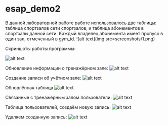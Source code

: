 # esap_demo2
В данной лабораторной работе работе использовалось две таблицы: таблица спортзалов сети спортзалов, и таблица абонементов в спортзалы данной сети. Каждый владелец абонемента имеет пропуск в один зал, отмеченный в gym_id.
![alt text](img src=screenshots/1.png)

Скриншоты работы программы:

![alt text](https://github.com/M0G1/esap_demo2/tree//master/screenshots/2.png)

Обновление информации о тренажёрном зале:
![alt text](https://github.com/M0G1/esap_demo2/tree//master/screenshots/3.png)

Создание записи об учётном зале:
![alt text](https://github.com/M0G1/esap_demo2/tree/master/screenshots/4.png "4")

Обновлённая таблица
![alt text](https://github.com/M0G1/esap_demo2/tree/master/screenshots/5.png "5")

Связанные с тренажёрным залом пользователи:
![alt text](https://github.com/M0G1/esap_demo2/tree/master/screenshots/6.png "6")

Таблица пользователей, создаём новую запись:
![alt text](https://github.com/M0G1/esap_demo2/tree/master/screenshots/7.png "7")

Удаляем созданную запись:
![alt text](https://github.com/M0G1/esap_demo2/tree/master/screenshots/8.png "8")
